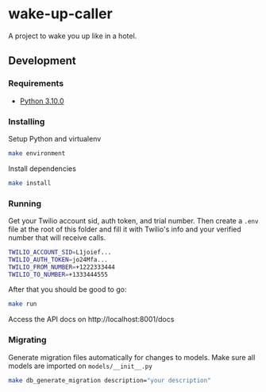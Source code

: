 # wake-up-caller
A project to wake you up like in a hotel.

## Development

### Requirements
- [Python 3.10.0](https://realpython.com/intro-to-pyenv/)

### Installing
Setup Python and virtualenv
```bash
make environment
```

Install dependencies
```bash
make install
```

### Running
Get your Twilio account sid, auth token, and trial number. Then create a `.env` file at the root of this folder and fill it with Twilio's info and your verified number that will receive calls.

```bash
TWILIO_ACCOUNT_SID=L1joief...
TWILIO_AUTH_TOKEN=jo24Mfa...
TWILIO_FROM_NUMBER=+1222333444
TWILIO_TO_NUMBER=+1333444555
```

After that you should be good to go:

```bash
make run
```

Access the API docs on http://localhost:8001/docs


### Migrating
Generate migration files automatically for changes to models. Make sure all models are imported on `models/__init__.py`

```bash
make db_generate_migration description="your description"
```
